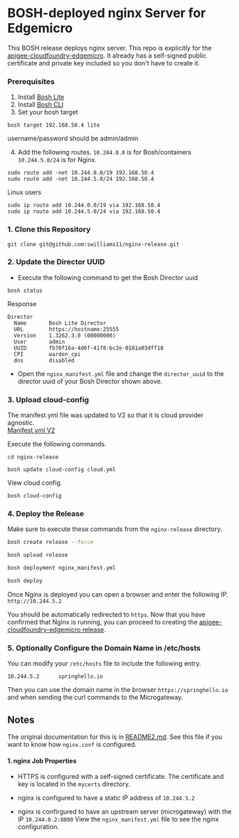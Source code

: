 # BOSH-deployed nginx Server for Edgemicro

This BOSH release deploys nginx server.  This repo is explicitly for the [apigee-cloudfoundry-edgemicro](https://github.com/swilliams11/apigee-cloudfoundry-edgemicro).
It already has a self-signed public certificate and private key included so you don't have to create it.

### Prerequisites
1. Install [Bosh Lite](https://github.com/cloudfoundry/bosh-lite)
2. Install [Bosh CLI](https://bosh.io/docs/bosh-cli.html)
3. Set your bosh target

```
bosh target 192.168.50.4 lite
```
username/password should be admin/admin

4. Add the following routes.
`10.244.0.0` is for Bosh/containers
`10.244.5.0/24` is for Nginx.

```
sudo route add -net 10.244.0.0/19 192.168.50.4
sudo route add -net 10.244.5.0/24 192.168.50.4

```

Linux users
```
sudo ip route add 10.244.0.0/19 via 192.168.50.4
sudo ip route add 10.244.5.0/24 via 192.168.50.4
```

### 1. Clone this Repository

```
git clone git@github.com:swilliams11/nginx-release.git
```

### 2. Update the Director UUID
* Execute the following command to get the Bosh Director uuid
```
bosh status
```

Response
```
Director
  Name       Bosh Lite Director
  URL        https://hostname:25555
  Version    1.3262.3.0 (00000000)
  User       admin
  UUID       fb70f16a-4d6f-41f8-bc2e-0181a03dff18
  CPI        warden_cpi
  dns        disabled
```


* Open the `nginx_manifest.yml` file and change the `director_uuid` to the director uuid of your Bosh Director shown above.

### 3. Upload cloud-config
The manifest.yml file was updated to V2 so that it is cloud provider agnostic.  
[Manifest.yml V2](http://bosh.io/docs/manifest-v2.html)


Execute the following commands.

```
cd nginx-release

bosh update cloud-config cloud.yml
```

View cloud config.
```
bosh cloud-config
```

### 4. Deploy the Release
Make sure to execute these commands from the `nginx-release` directory.

```bash
bosh create release --force

bosh upload release

bosh deployment nginx_manifest.yml

bosh deploy
```

Once Nginx is deployed you can open a browser and enter the following IP.
`http://10.244.5.2`

You should be automatically redirected to `https`. Now that you have confirmed that Nginx is running, you can proceed to creating the [apigee-cloudfoundry-edgemicro release](https://github.com/swilliams11/apigee-cloudfoundry-edgemicro).

### 5. Optionally Configure the Domain Name in /etc/hosts
You can modify your `/etc/hosts` file to include the following entry.  

```
10.244.5.2      springhello.io
```

Then you can use the domain name in the browser `https://springhello.io` and when sending the curl commands to the Microgateway.  


## Notes
The original documentation for this is in [README2.md](README2.md). See this file if you want to know how `nginx.conf` is configured.   


#### 1. nginx Job Properties
* HTTPS is configured with a self-signed certificate. The certificate and key is located in the `mycerts` directory.  

* nginx is configured to have a static IP address of `10.244.5.2`
* nginx is confirgured to have an upstream server (microgateway) with the IP `10.244.0.2:8000`
  View the `nginx_manifest.yml` file to see the nginx configuration.
